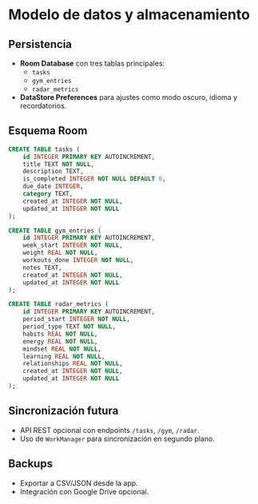 # Modelo de datos y almacenamiento

## Persistencia
- **Room Database** con tres tablas principales:
  - `tasks`
  - `gym_entries`
  - `radar_metrics`
- **DataStore Preferences** para ajustes como modo oscuro, idioma y recordatorios.

## Esquema Room
```sql
CREATE TABLE tasks (
    id INTEGER PRIMARY KEY AUTOINCREMENT,
    title TEXT NOT NULL,
    description TEXT,
    is_completed INTEGER NOT NULL DEFAULT 0,
    due_date INTEGER,
    category TEXT,
    created_at INTEGER NOT NULL,
    updated_at INTEGER NOT NULL
);

CREATE TABLE gym_entries (
    id INTEGER PRIMARY KEY AUTOINCREMENT,
    week_start INTEGER NOT NULL,
    weight REAL NOT NULL,
    workouts_done INTEGER NOT NULL,
    notes TEXT,
    created_at INTEGER NOT NULL,
    updated_at INTEGER NOT NULL
);

CREATE TABLE radar_metrics (
    id INTEGER PRIMARY KEY AUTOINCREMENT,
    period_start INTEGER NOT NULL,
    period_type TEXT NOT NULL,
    habits REAL NOT NULL,
    energy REAL NOT NULL,
    mindset REAL NOT NULL,
    learning REAL NOT NULL,
    relationships REAL NOT NULL,
    created_at INTEGER NOT NULL,
    updated_at INTEGER NOT NULL
);
```

## Sincronización futura
- API REST opcional con endpoints `/tasks`, `/gym`, `/radar`.
- Uso de `WorkManager` para sincronización en segundo plano.

## Backups
- Exportar a CSV/JSON desde la app.
- Integración con Google Drive opcional.
